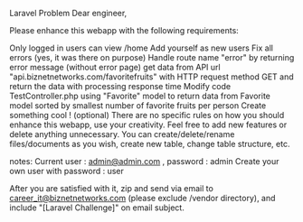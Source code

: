 Laravel Problem
Dear engineer,

Please enhance this webapp with the following requirements:

Only logged in users can view /home
Add yourself as new users
Fix all errors (yes, it was there on purpose)
Handle route name "error" by returning error message (without error page)
get data from API url "api.biznetnetworks.com/favoritefruits" with HTTP request method GET and return the data with processing response time
Modify code TestController.php using "Favorite" model to return data from Favorite model sorted by smallest number of favorite fruits per person
Create something cool ! (optional)
There are no specific rules on how you should enhance this webapp, use your creativity. Feel free to add new features or delete anything unnecessary. You can create/delete/rename files/documents as you wish, create new table, change table structure, etc.

notes: Current user : admin@admin.com , password : admin Create your own user with password : user

After you are satisfied with it, zip and send via email to career_it@biznetnetworks.com (please exclude /vendor directory), and include "[Laravel Challenge]" on email subject.
